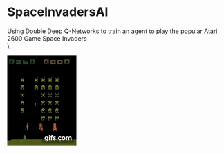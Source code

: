 # SpaceInvadersAI
Using Double Deep Q-Networks to train an agent to play the popular Atari 2600 Game Space Invaders\
 \

![spcae_invaders](https://github.com/AarnavSawant/SpaceInvadersAI/blob/main/gif.gif)

